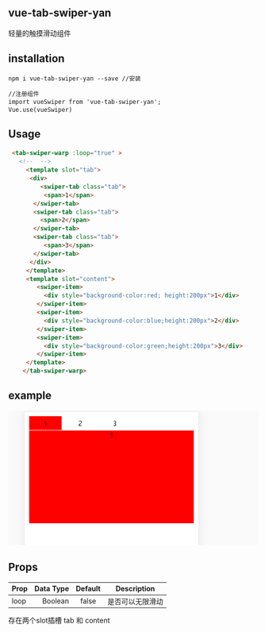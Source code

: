 ## vue-tab-swiper-yan
轻量的触摸滑动组件
## installation
```
npm i vue-tab-swiper-yan --save //安装
```

```
//注册组件
import vueSwiper from 'vue-tab-swiper-yan'; 
Vue.use(vueSwiper)
```
##  Usage
```html 
 <tab-swiper-warp :loop="true" >
   <!--  -->
     <template slot="tab"> 
      <div>
         <swiper-tab class="tab">
          <span>1</span>
       </swiper-tab>
       <swiper-tab class="tab">
         <span>2</span>
       </swiper-tab>
       <swiper-tab class="tab">
          <span>3</span>
       </swiper-tab>
      </div>
     </template>
     <template slot="content">
        <swiper-item>
          <div style="background-color:red; height:200px">1</div>
        </swiper-item>
        <swiper-item>
          <div style="background-color:blue;height:200px">2</div>
        </swiper-item>
        <swiper-item>
          <div style="background-color:green;height:200px">3</div>
        </swiper-item>
     </template>
    </tab-swiper-warp>
```
## example
![Image text](https://github.com/YuanfengYan/vue-tab-swiper-yan/blob/master/src/assets/swiper.gif)
##  Props
 
| Prop        | Data Type   |  Default  | Description |
| --------   | -----:  | :----:  | :----:  |
| loop      | Boolean   |   false     | 是否可以无限滑动 |

存在两个slot插槽 tab 和 content 




